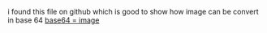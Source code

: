 i found this file on github which is good to show how image can be convert in base 64 [base64 = image](https://github.com/Mevrael/bunny/blob/master/src/file/image.js)
